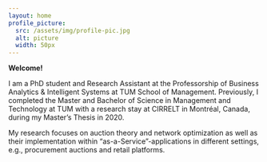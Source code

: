 ```yaml
---
layout: home
profile_picture:
  src: /assets/img/profile-pic.jpg
  alt: picture
  width: 50px
---
```


**Welcome!**
  
<p>
  
  I am a PhD student and Research Assistant at the Professorship of Business Analytics & Intelligent Systems at TUM School of Management. Previously, I completed the Master and Bachelor of Science in Management and Technology at TUM with a research stay at CIRRELT in Montréal, Canada, during my Master’s Thesis in 2020. 

</p>

<p>
  
  My research focuses on auction theory and network optimization as well as their implementation within “as-a-Service”-applications in different settings, e.g., procurement auctions and retail platforms.
  
</p>

<br />
<br />
